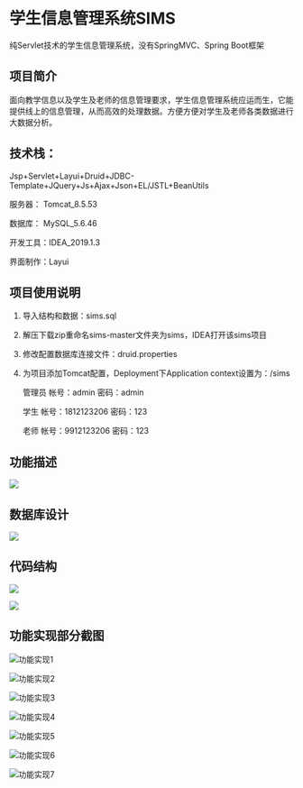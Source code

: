 # 学生信息管理系统SIMS
纯Servlet技术的学生信息管理系统，没有SpringMVC、Spring Boot框架

## 项目简介

面向教学信息以及学生及老师的信息管理要求，学生信息管理系统应运而生，它能提供线上的信息管理，从而高效的处理数据。方便方便对学生及老师各类数据进行大数据分析。

## 技术栈：

Jsp+Servlet+Layui+Druid+JDBC-Template+JQuery+Js+Ajax+Json+EL/JSTL+BeanUtils

服务器： Tomcat_8.5.53

数据库： MySQL_5.6.46

开发工具：IDEA_2019.1.3

界面制作：Layui

## 项目使用说明

1. 导入结构和数据：sims.sql

2. 解压下载zip重命名sims-master文件夹为sims，IDEA打开该sims项目

3. 修改配置数据库连接文件：druid.properties

4. 为项目添加Tomcat配置，Deployment下Application context设置为：/sims

   管理员      帐号：admin                     密码：admin

   学生          帐号：1812123206          密码：123

   老师          帐号：9912123206          密码：123

## 功能描述

![](https://yoyling.oss-cn-shenzhen.aliyuncs.com/github/sims/gnmk.png)



## 数据库设计

![](https://yoyling.oss-cn-shenzhen.aliyuncs.com/github/sims/sql.png)



## 代码结构

![](https://yoyling.oss-cn-shenzhen.aliyuncs.com/github/sims/jgt1.jpg)

![](https://yoyling.oss-cn-shenzhen.aliyuncs.com/github/sims/jgt2.jpg)



## 功能实现部分截图

![功能实现1](https://yoyling.oss-cn-shenzhen.aliyuncs.com/github/sims/gnsx1.png)

![功能实现2](https://yoyling.oss-cn-shenzhen.aliyuncs.com/github/sims/gnsx2.png)

![功能实现3](https://yoyling.oss-cn-shenzhen.aliyuncs.com/github/sims/gnsx3.png)

![功能实现4](https://yoyling.oss-cn-shenzhen.aliyuncs.com/github/sims/gnsx4.png)

![功能实现5](https://yoyling.oss-cn-shenzhen.aliyuncs.com/github/sims/gnsx5.png)

![功能实现6](https://yoyling.oss-cn-shenzhen.aliyuncs.com/github/sims/gnsx6.png)

![功能实现7](https://yoyling.oss-cn-shenzhen.aliyuncs.com/github/sims/gnsx7.png)
